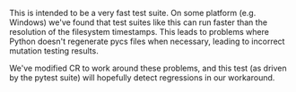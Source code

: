 This is intended to be a very fast test suite. On some platform (e.g. Windows) we've found that test suites like this
can run faster than the resolution of the filesystem timestamps. This leads to problems where Python doesn't regenerate
pycs files when necessary, leading to incorrect mutation testing results. 

We've modified CR to work around these problems, and this test (as driven by the pytest suite) will hopefully detect
regressions in our workaround.